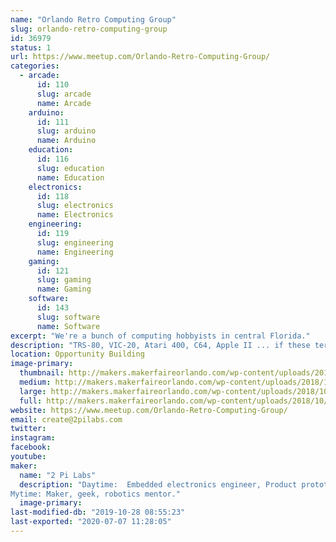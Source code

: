 ```yaml
---
name: "Orlando Retro Computing Group"
slug: orlando-retro-computing-group
id: 36979
status: 1
url: https://www.meetup.com/Orlando-Retro-Computing-Group/
categories:
  - arcade:
      id: 110
      slug: arcade
      name: Arcade
    arduino:
      id: 111
      slug: arduino
      name: Arduino
    education:
      id: 116
      slug: education
      name: Education
    electronics:
      id: 118
      slug: electronics
      name: Electronics
    engineering:
      id: 119
      slug: engineering
      name: Engineering
    gaming:
      id: 121
      slug: gaming
      name: Gaming
    software:
      id: 143
      slug: software
      name: Software
excerpt: "We're a bunch of computing hobbyists in central Florida."
description: "TRS-80, VIC-20, Atari 400, C64, Apple II ... if these terms mean anything to you, then you need to join us.  We're just a bunch of hobbyists gathering at MakerFX Makerspace in Orlando, FL to discuss, work on, and reminisce about the early days of 8-bit home computing."
location: Opportunity Building
image-primary:
  thumbnail: http://makers.makerfaireorlando.com/wp-content/uploads/2018/10/TRS-80-pic-02-150x150.jpg
  medium: http://makers.makerfaireorlando.com/wp-content/uploads/2018/10/TRS-80-pic-02-300x224.jpg
  large: http://makers.makerfaireorlando.com/wp-content/uploads/2018/10/TRS-80-pic-02.jpg
  full: http://makers.makerfaireorlando.com/wp-content/uploads/2018/10/TRS-80-pic-02.jpg
website: https://www.meetup.com/Orlando-Retro-Computing-Group/
email: create@2pilabs.com
twitter: 
instagram: 
facebook: 
youtube: 
maker:
  name: "2 Pi Labs"
  description: "Daytime:  Embedded electronics engineer, Product prototyper.
Mytime: Maker, geek, robotics mentor."
  image-primary: 
last-modified-db: "2019-10-28 08:55:23"
last-exported: "2020-07-07 11:28:05"
---
```


